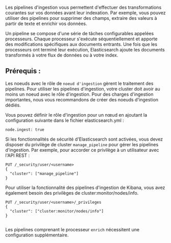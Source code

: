 Les pipelines d'ingestion vous permettent d'effectuer des transformations courantes sur vos données avant leur indexation. Par exemple, vous pouvez utiliser des pipelines pour supprimer des champs, extraire des valeurs à partir de texte et enrichir vos données.

Un pipeline se compose d'une série de tâches configurables appelées processeurs. Chaque processeur s'exécute séquentiellement et apporte des modifications spécifiques aux documents entrants. Une fois que les processeurs ont terminé leur exécution, Elasticsearch ajoute les documents transformés à votre flux de données ou à votre index.

## Prérequis :
Les noeuds avec le rôle de `noeud d'ingestion` gèrent le traitement des pipelines. Pour utiliser les pipelines d'ingestion, votre cluster doit avoir au moins un noeud avec le rôle d'ingestion. Pour des charges d'ingestion importantes, nous vous recommandons de créer des noeuds d'ingestion dédiés.

Vous pouvez définir le rôle d'ingestion pour un nœud en ajoutant la configuration suivante dans le fichier elasticsearch.yml :
```
node.ingest: true

```
Si les fonctionnalités de sécurité d'Elasticsearch sont activées, vous devez disposer du privilège de cluster `manage_pipeline` pour gérer les pipelines d'ingestion. Par exemple, pour accorder ce privilège à un utilisateur avec l'API REST :

```
PUT /_security/user/<username>
{
  "cluster": ["manage_pipeline"]
}

```

Pour utiliser la fonctionnalité des pipelines d'ingestion de Kibana, vous avez également besoin des privilèges de cluster:monitor/nodes/info.
```
PUT /_security/user/<username>/_privileges
{
  "cluster": ["cluster:monitor/nodes/info"]
}


```

Les pipelines comprenant le processeur `enrich` nécessitent une configuration supplémentaire. 
